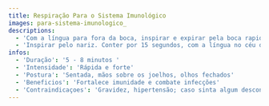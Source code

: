 ```yaml
---
title: Respiração Para o Sistema Imunológico
images: para-sistema-imunologico_
descriptions:
  - 'Com a língua para fora da boca, inspirar e expirar pela boca rapidamente, ofegando.'
  - 'Inspirar pelo nariz. Conter por 15 segundos, com a língua no céu da boca. Expirar pelo nariz. Repetir mais 2 vezes. É normal sentir formigamento nos dedos dos pés, coxas ou lombar.'
infos:
  - 'Duração': '5 - 8 minutos '
  - 'Intensidade': 'Rápida e forte'
  - 'Postura': 'Sentada, mãos sobre os joelhos, olhos fechados'
  - 'Beneficios': 'Fortalece imunidade e combate infecções'
  - 'Contraindicaçoes': 'Gravidez, hipertensão; caso sinta algum desconforto físico ou emocional'
---
```


